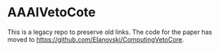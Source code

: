 # AAAIVetoCote
This is a legacy repo to preserve old links. The code for the paper has moved to https://github.com/EIanovski/ComputingVetoCore.
